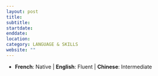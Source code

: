 ```yaml
---
layout: post
title: 
subtitle: 
startdate: 
enddate: 
location:
category: LANGUAGE & SKILLS
website: ""
---
```

- **French**: Native | **English**: Fluent | **Chinese**: Intermediate